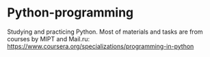 # Python-programming
Studying and practicing Python. Most of materials and tasks are from courses by MIPT and Mail.ru: https://www.coursera.org/specializations/programming-in-python
